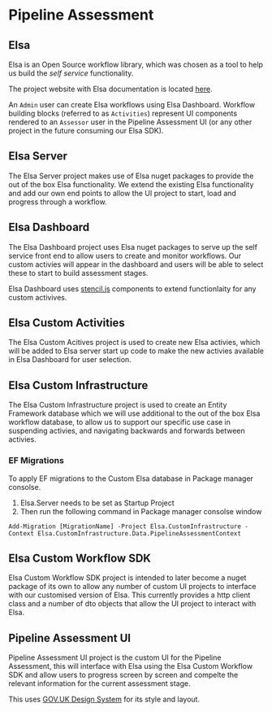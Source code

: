 # Pipeline Assessment

## Elsa

Elsa is an Open Source workflow library, which was chosen as a tool to help us build the *self service* functionality.

The project website with Elsa documentation is located [here](https://elsa-workflows.github.io/elsa-core/).

An `Admin` user can create Elsa workflows using Elsa Dashboard. Workflow building blocks (referred to as `Activities`) represent UI components rendered to an `Assessor` user in the Pipeline Assessment UI (or any other project in the future consuming our Elsa SDK).

## Elsa Server

The Elsa Server project makes use of Elsa nuget packages to provide the out of the box Elsa functionality.
We extend the existing Elsa functionality and add our own end points to allow the UI project to start, load and progress through a workflow.

## Elsa Dashboard

The Elsa Dashboard project uses Elsa nuget packages to serve up the self service front end to allow users to create and monitor workflows. Our custom activies will appear in the dashboard and users will be able to select these to start to build assessment stages.

Elsa Dashboard uses [stencil.js](https://stenciljs.com/) components to extend functionlaity for any custom activives.

## Elsa Custom Activities

The Elsa Custom Acitives project is used to create new Elsa activies, which will be added to Elsa server start up code to make the new activies available in Elsa Dashboard for user selection.

## Elsa Custom Infrastructure

The Elsa Custom Infrastructure project is used to create an Entity Framework database which we will use additional to the out of the box Elsa workflow database, to allow us to support our specific use case in suspending activies, and navigating backwards and forwards between activies.

### EF Migrations
To apply EF migrations to the Custom Elsa database in Package manager consolse.

1. Elsa.Server needs to be set as Startup Project
1. Then run the following command in Package manager consolse window 
```
Add-Migration [MigrationName] -Project Elsa.CustomInfrastructure -Context Elsa.CustomInfrastructure.Data.PipelineAssessmentContext
```

## Elsa Custom Workflow SDK

Elsa Custom Workflow SDK project is intended to later become a nuget package of its own to allow any number of custom UI projects to interface with our customised version of Elsa. This currently provides a http client class and a number of dto objects that allow the UI project to interact with Elsa.

## Pipeline Assessment UI

Pipeline Assessment UI project is the custom UI for the Pipeline Assessment, this will interface with Elsa using the Elsa Custom Workflow SDK and allow users to progress screen by screen and compelte the relevant information for the current assessment stage.

This uses [GOV.UK Design System](https://design-system.service.gov.uk/) for its style and layout.
